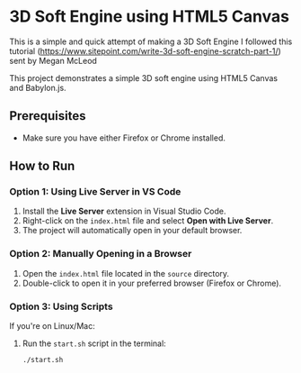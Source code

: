 # 3D Soft Engine using HTML5 Canvas

This is a simple and quick attempt of making a 3D Soft Engine
I followed this tutorial (https://www.sitepoint.com/write-3d-soft-engine-scratch-part-1/) sent by Megan McLeod

This project demonstrates a simple 3D soft engine using HTML5 Canvas and Babylon.js.

## Prerequisites

- Make sure you have either Firefox or Chrome installed.

## How to Run

### Option 1: Using Live Server in VS Code
1. Install the **Live Server** extension in Visual Studio Code.
2. Right-click on the `index.html` file and select **Open with Live Server**.
3. The project will automatically open in your default browser.

### Option 2: Manually Opening in a Browser
1. Open the `index.html` file located in the `source` directory.
2. Double-click to open it in your preferred browser (Firefox or Chrome).

### Option 3: Using Scripts
If you're on Linux/Mac:
1. Run the `start.sh` script in the terminal:
   ```bash
   ./start.sh